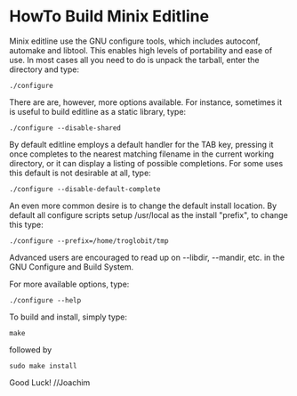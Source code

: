 HowTo Build Minix Editline
==========================

Minix editline use the GNU configure tools, which includes autoconf,
automake and libtool.  This enables high levels of portability and ease
of use.  In most cases all you need to do is unpack the tarball, enter
the directory and type:

    ./configure

There are are, however, more options available.  For instance, sometimes
it is useful to build editline as a static library, type:

    ./configure --disable-shared

By default editline employs a default handler for the TAB key, pressing
it once completes to the nearest matching filename in the current
working directory, or it can display a listing of possible completions.
For some uses this default is not desirable at all, type:

    ./configure --disable-default-complete

An even more common desire is to change the default install location.
By default all configure scripts setup /usr/local as the install
"prefix", to change this type:

    ./configure --prefix=/home/troglobit/tmp

Advanced users are encouraged to read up on --libdir, --mandir, etc. in
the GNU Configure and Build System.

For more available options, type:

    ./configure --help

To build and install, simply type:

    make

followed by

    sudo make install

Good Luck!
     //Joachim

